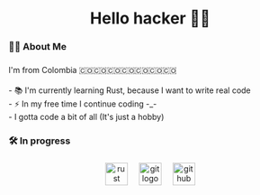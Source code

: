 <h1 align="center">Hello hacker 🐱‍💻</h1>

###

<h3 align="left">👩‍💻  About Me</h3>

###

<p align="left">I'm from Colombia 🇨🇴🇨🇴🇨🇴🇨🇴🇨🇴🇨🇴🇨🇴 <br><br>- 📚 I'm currently learning Rust, because I want to write real code<br>- ⚡ In my free time I continue coding -_-<br>- I gotta code a bit of all (It's just a hobby)</p>

###

<h3 align="left">🛠 In progress</h3>

###

<div align="center">
  <img src="https://skillicons.dev/icons?i=rust" height="40" alt="rust logo"  />
  <img width="12" />
  <img src="https://skillicons.dev/icons?i=git" height="40" alt="git logo"  />
  <img width="12" />
  <img src="https://skillicons.dev/icons?i=github" height="40" alt="github logo"  />
</div>

###
